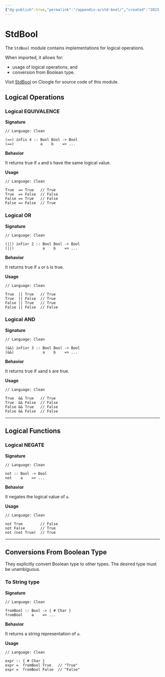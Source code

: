 ```yaml
---
{"dg-publish":true,"permalink":"/appendix-a/std-bool/","created":"2023-06-20T18:37:36.389+02:00","updated":"2023-07-12T11:34:39.525+02:00"}
---
```



# StdBool

The `StdBool` module contains implementations for logical operations.

When imported, it allows for:
- usage of logical operations, and
- conversion from Boolean type.

Visit [StdBool](https://cloogle.org/src/#base-stdenv/StdBool;icl;line=1) on Cloogle for source code of this module.

## Logical Operations

### Logical EQUIVALENCE

**Signature**

```Clean
// Language: Clean

(==) infix 4 :: Bool Bool -> Bool
(==)            a    b    => ...
```

**Behavior**

It returns true if `a` and `b` have the same logical value.

**Usage**

```Clean
// Language: Clean

True  == True   // True
True  == False  // False
False == True   // False
False == False  // True
```

### Logical OR

**Signature**

```Clean
// Language: Clean

(||) infixr 2 :: Bool Bool -> Bool
(||)             a    b    => ...
```

**Behavior**

It returns true if  `a` or `b` is true.

**Usage**

```Clean
// Language: Clean

True  || True   // True
True  || False  // True
False || True   // True
False || False  // False
```

### Logical AND

**Signature**

```Clean
// Language: Clean

(&&) infixr 3 :: Bool Bool -> Bool
(&&)             a    b    => ...
```

**Behavior**

It returns true if `a`and `b` are true.

**Usage**

```Clean
// Language: Clean

True  && True   // True
True  && False  // False
False && True   // False
False && False  // False
```

---

## Logical Functions

### Logical NEGATE

**Signature**

```Clean
// Language: Clean

not :: Bool -> Bool
not    a    => ...
```

**Behavior**

It negates the logical value of `a`.

**Usage**

```Clean
// Language: Clean

not True        // False
not False       // True
not (not True)  // True
```

---

## Conversions From Boolean Type

They explicitly convert Boolean type to other types.
The desired type must be unambiguous.

### To String type

**Signature**

```Clean
// Language: Clean

fromBool :: Bool -> { # Char }
fromBool    a    => ...
```

**Behavior**

It returns a string representation of `a`.

**Usage**

```Clean
// Language: Clean

expr :: { # Char }
expr =  fromBool True   // "True"
expr =  fromBool False  // "False"
```
